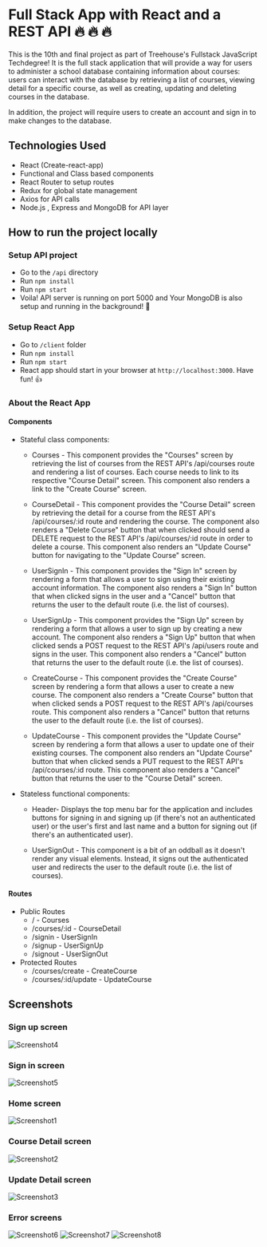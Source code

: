 # Full Stack App with React and a REST API :fire: :fire: :fire:
This is the 10th and final project as part of Treehouse's Fullstack JavaScript Techdegree!
It is the full stack application that will provide a way for users to administer a school database containing information about courses: users can interact with the database by retrieving a list of courses, viewing detail for a specific course, as well as creating, updating and deleting courses in the database.

In addition, the project will require users to create an account and sign in to make changes to the database. 

## Technologies Used
* React (Create-react-app)
* Functional and Class based components
* React Router to setup routes
* Redux for global state management
* Axios for API calls
* Node.js , Express and MongoDB for API layer

## How to run the project locally
### Setup API project
* Go to the `/api` directory
* Run `npm install`
* Run `npm start`
* Voila! API server is running on port 5000 and Your MongoDB is also setup and running in the background! :clap:

### Setup React App
* Go to `/client` folder
* Run `npm install`
* Run `npm start`
* React app should start in your browser at `http://localhost:3000`. Have fun! :thumbsup:

### About the React App
#### Components
* Stateful class components:

    * Courses - This component provides the "Courses" screen by retrieving the list of courses from the REST API's /api/courses route and rendering a list of courses. Each course needs to link to its respective "Course Detail" screen. This component also renders a link to the "Create Course" screen.

    * CourseDetail - This component provides the "Course Detail" screen by retrieving the detail for a course from the REST API's /api/courses/:id route and rendering the course. The component also renders a "Delete Course" button that when clicked should send a DELETE request to the REST API's /api/courses/:id route in order to delete a course. This component also renders an "Update Course" button for navigating to the "Update Course" screen.
    
    * UserSignIn - This component provides the "Sign In" screen by rendering a form that allows a user to sign using their existing account information. The component also renders a "Sign In" button that when clicked signs in the user and a "Cancel" button that returns the user to the default route (i.e. the list of courses).
    
    * UserSignUp - This component provides the "Sign Up" screen by rendering a form that allows a user to sign up by creating a new account. The component also renders a "Sign Up" button that when clicked sends a POST request to the REST API's /api/users route and signs in the user. This component also renders a "Cancel" button that returns the user to the default route (i.e. the list of courses).
    
    * CreateCourse - This component provides the "Create Course" screen by rendering a form that allows a user to create a new course. The component also renders a "Create Course" button that when clicked sends a POST request to the REST API's /api/courses route. This component also renders a "Cancel" button that returns the user to the default route (i.e. the list of courses).
    
    * UpdateCourse - This component provides the "Update Course" screen by rendering a form that allows a user to update one of their existing courses. The component also renders an "Update Course" button that when clicked sends a PUT request to the REST API's /api/courses/:id route. This component also renders a "Cancel" button that returns the user to the "Course Detail" screen.
    
* Stateless functional components:
    * Header- Displays the top menu bar for the application and includes buttons for signing in and signing up (if there's not an authenticated user) or the user's first and last name and a button for signing out (if there's an authenticated user).
    
    * UserSignOut - This component is a bit of an oddball as it doesn't render any visual elements. Instead, it signs out the authenticated user and redirects the user to the default route (i.e. the list of courses).
#### Routes
* Public Routes
    * / - Courses
    * /courses/:id - CourseDetail
    * /signin - UserSignIn
    * /signup - UserSignUp
    * /signout - UserSignOut
* Protected Routes
    * /courses/create - CreateCourse
    * /courses/:id/update - UpdateCourse

## Screenshots
### Sign up screen
![Screenshot4](./mockups/sign-up.png)
### Sign in screen
![Screenshot5](./mockups/sign-in.png)
### Home screen
![Screenshot1](./mockups/index.png)
### Course Detail screen
![Screenshot2](./mockups/course-detail.png)
### Update Detail screen
![Screenshot3](./mockups/update-course.png)
### Error screens
![Screenshot6](./mockups/not-found.png)
![Screenshot7](./mockups/forbidden.png)
![Screenshot8](./mockups/error.png)



